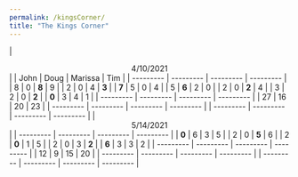 ```yaml
---
permalink: /kingsCorner/
title: "The Kings Corner"
---
```

| <center>          4/10/2021         </center> |
| John      | Doug      | Marissa   | Tim       |
| --------- | --------- | --------- | --------- |
| 8         | 0         | <b>8</b>  | 9         |
| 2         | 0         | 4         | <b>3</b>  | 
| <b>7</b>  | 5         | 0         | 4         |
| 5         | <b>6</b>  | 2         | 0         |
| 2         | 0         | <b>2</b>  | 4         |
| 3         | 2         | 0         | <b>2</b>  | 
| <b>0</b>  | 3         | 4         | 1         |
| --------- | --------- | --------- | --------- |
| 27        | 16        | 20        | 23        |
| --------- | --------- | --------- | --------- |
| --------- | --------- | --------- | --------- |
| <center>          5/14/2021         </center> |
| --------- | --------- | --------- | --------- |
| <b>0</b>  | 6         | 3         | 5         |
| 2         | 0         | <b>5</b>  | 6         | 
| 2         | <b>0</b>  | 1         | 5         |
| 2         | 0         | 3         | <b>2</b>  |
| <b>6</b>  | 3         | 3         | 2         |
| --------- | --------- | --------- | --------- |
| 12        | 9         | 15        | 20        |
| --------- | --------- | --------- | --------- |
| --------- | --------- | --------- | --------- |